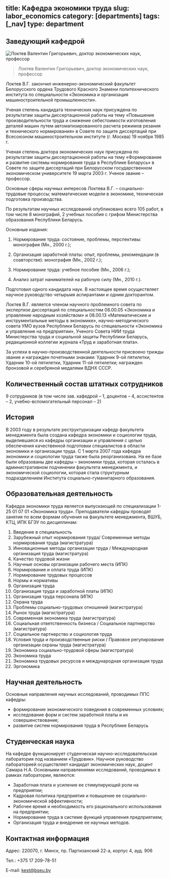 title: Кафедра экономики труда
slug: labor_economics
category: [departments]
tags: [_nav]
type: department
---

Заведующий кафедрой
-------------------

![Локтев Валентин Григорьевич,
  доктор экономических наук, профессор](/img/content/depts/labor_economics.jpg)
>Локтев Валентин Григорьевич,
доктор экономических наук, профессор

Локтев В.Г. закончил инженерно-экономический факультет Белорусского ордена Трудового Красного Знамени политехнического института по специальности «Экономика и организация машиностроительной промышленности».

Ученая степень кандидата технических наук присуждена по результатам защиты диссертационной работы на тему «Повышение производительности труда и снижение себестоимости изготовления деталей машин путем автоматизированного расчета режимов резания и технического нормирования» в Совете по защите диссертаций при Всесоюзном машиностроительном институте (г. Москва) 19 ноября 1985 г.

Ученая степень доктора экономических наук присуждена по результатам защиты диссертационной работы на тему «Формирование и развитие системы нормирования труда в Республике Беларусь» в Совете по защите диссертаций при Белорусском государственном экономическом университете 19 марта 2003 г. Ученое звание – профессор.

Основные сферы научных интересов Локтева В.Г. – социально-трудовые процессы; математические модели в экономике, техническая подготовка производства.

По результатам научных исследований опубликовано всего 105 работ, в том числе 8 монографий, 2 учебных пособия с грифом Министерства образования Республики Беларусь.

Основные издания:

1. Нормирование труда: состояние, проблемы, перспективы: монография (Мн., 2000 г.);

2. Организация заработной платы: опыт, проблемы, рекомендации (в соавторстве): монография (Мн., 2002 г.);

3. Нормирование труда: учебное пособие (Мн., 2006 г.);

4. Анализ затрат нанимателей на рабочую силу (Мн., 2010 г.).

Подготовил одного кандидата наук. В настоящее время осуществляет научное руководство четырьмя аспирантами и одним докторантом.

Локтев В.Г. является членом научного проблемного совета по экспертизе диссертаций по специальностям 08.00.05 «Экономика и управление народным хозяйством» и 08.00.13 «Математические и инструментальные методы в экономике», научно-методического совета УМО вузов Республики Беларусь по специальности «Экономика и управление на предприятии», Ученого Совета НИИ труда Министерства труда и социальной защиты Республики Беларусь, редакционной коллегии журнала «Труд и заработная плата».

За успехи в научно-производственной деятельности присвоено трижды звание и награжден почетными знаками: Ударник 9-ой пятилетки, Ударник 10-ой пятилетки, Ударник 11-ой пятилетки; награжден бронзовой и серебряной медалями ВДНХ СССР.

Количественный состав штатных сотрудников
-----------------------------------------

9 сотрудников (в том числе зав. кафедрой – 1, доцентов – 4, ассистентов – 2, учебно-вспомогательный персонал – 2)

История
-------

В 2003 году в результате реструктуризации кафедр факультета менеджмента была создана кафедра экономики и социологии труда, выделившаяся из кафедры организации и управления с целью обеспечения качественной подготовки специалистов в области экономики и организации труда. С 1 марта 2007 года кафедра экономики и социологии труда также была реорганизована. На ее базе были образованы две кафедры – экономики труда, которая осталась в административном подчинении факультета менеджмента, и экономической социологии, которая стала структурным подразделением Института социально-гуманитарного образования.

Образовательная деятельность
----------------------------

Кафедра экономики труда является выпускающей по специализации 1-25 01 07 01 «Экономика труда». Преподаватели кафедры проводят занятия по всем формам обучения на факультете менеджмента, ВШУБ, КТЦ, ИПК БГЭУ по дисциплинам:

1.	 Введение в специальность
2.	 Зарубежный опыт нормирования труда/ Современные методы нормирования труда (магистратура)
3.	 Инновационные методы организации труда / Международная организация труда (магистратура)
4.	 Качество трудовой жизни
5.	 Научные основы организации рабочего места (ИПК)
6.	 Нормирование и оплата труда (ИПК)
7.	 Нормирование трудовых процессов
8.	 Нормы и нормативы
9.	 Организация труда
10.	 Организация труда и заработной платы (ИПК)
11.	 Организация труда персонала (ИПК)
12.	 Охрана труда
13.	 Проблемы социально-трудовых отношений (магистратура)
14.	 Рынок труда (магистратура)
15.	 Современная экономика труда (магистратура)
16.	 Социальная ответственность бизнеса / Социальное партнерство (магистратура)
17.	 Социальное партнерство и социология труда
18.	 Условия труда и производственные риски / Правовое регулирование организации охраны труда (магистратура)
19.	 Экономика социально-трудовой сферы (магистратура)
20.	 Экономика труда
21.	 Экономика трудовых ресурсов и международная организация труда
22.	 Эргономика

Научная деятельность
--------------------

Основные направления научных исследований, проводимых ППС кафедры:

- формирование экономического поведения в современных условиях;
- исследование форм и систем заработной платы и их совершенствование;
- развитие систем нормирования труда в Республике Беларусь

Студенческая наука
------------------

На кафедре функционирует студенческая научно-исследовательская лаборатория под названием «Трудовик». Научное руководство лабораторией осуществляет кандидат экономических наук, доцент Самара Н.А. Основными направлениями исследований, проводимых в рамках лаборатории, являются:

- Заработная плата и усиление ее стимулирующей роли на предприятии;
- Кадровая политика предприятия и повышение ее социально-экономической эффективности;
- Рабочее время и необходимость его рационального использования на предприятии;
- Нормирование труда в системе функций управления предприятием;
- Организация труда и внедрение ее научных методов.

Контактная информация
---------------------

Адрес: 220070, г. Минск, пр. Партизанский 22-а, корпус 4, ауд. 906

Тел.: +375 17 209-78-51

E-mail: <kest@bseu.by>